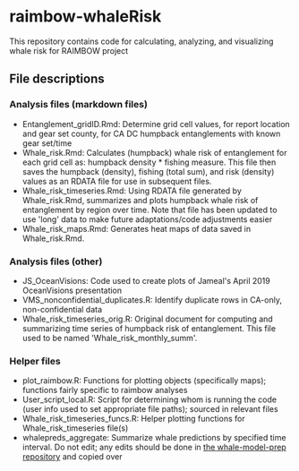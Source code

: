 # raimbow-whaleRisk

<!-- badges: start -->
<!-- badges: end -->

This repository contains code for calculating, analyzing, and visualizing whale risk for RAIMBOW project

## File descriptions

### Analysis files (markdown files)
* Entanglement_gridID.Rmd: Determine grid cell values, for report location and gear set county, for CA DC humpback entanglements with known gear set/time
* Whale_risk.Rmd: Calculates (humpback) whale risk of entanglement for each grid cell as: humpback density * fishing measure. This file then saves the humpback (density), fishing (total sum), and risk (density) values as an RDATA file for use in subsequent files.
* Whale_risk_timeseries.Rmd: Using RDATA file generated by Whale_risk.Rmd, summarizes and plots humpback whale risk of entanglement by region over time. Note that file has been updated to use 'long' data to make future adaptations/code adjustments easier
* Whale_risk_maps.Rmd: Generates heat maps of data saved in Whale_risk.Rmd.

### Analysis files (other)
* JS_OceanVisions: Code used to create plots of Jameal's April 2019 OceanVisions presentation
* VMS_nonconfidential_duplicates.R: Identify duplicate rows in CA-only, non-confidential data
* Whale_risk_timeseries_orig.R: Original document for computing and summarizing time series of humpback risk of entanglement. This file used to be named 'Whale_risk_monthly_summ'.

### Helper files
* plot_raimbow.R: Functions for plotting objects (specifically maps); functions fairly specific to raimbow analyses
* User_script_local.R: Script for determining whom is running the code (user info used to set appropriate file paths); sourced in relevant files
* Whale_risk_timeseries_funcs.R: Helper plotting functions for Whale_risk_timeseries file(s)
* whalepreds_aggregate: Summarize whale predictions by specified time interval. Do not edit; any edits should be done in [the whale-model-prep repository](smwoodman/whale-model-prep) and copied over
